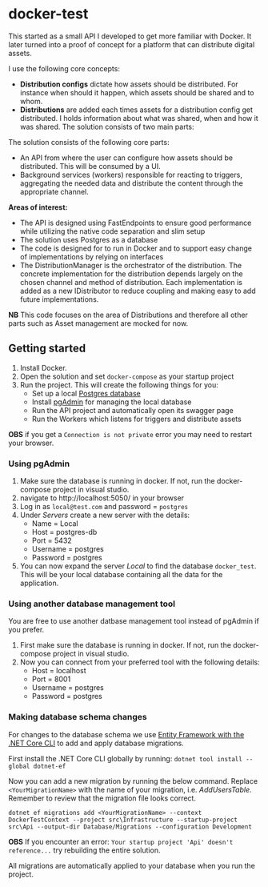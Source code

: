 # docker-test
This started as a small API I developed to get more familiar with Docker. It later turned into a proof of concept for a platform that can distribute digital assets.

I use the following core concepts:
 * **Distribution configs** dictate how assets should be distributed. For instance when should it happen, which assets should be shared and to whom.
 * **Distributions** are added each times assets for a distribution config get distributed. I holds information about what was shared, when and how it was shared. 
The solution consists of two main parts:

The solution consists of the following core parts:
* An API from where the user can configure how assets should be distributed. This will be consumed by a UI.
* Background services (workers) responsible for reacting to triggers, aggregating the needed data and distribute the content through the appropriate channel.

**Areas of interest:**
* The API is designed using FastEndpoints to ensure good performance while utilizing the native code separation and slim setup
* The solution uses Postgres as a database
* The code is designed for to run in Docker and to support easy change of implementations by relying on interfaces
* The DistributionManager is the orchestrator of the distribution. The concrete implementation for the distribution depends largely on the chosen channel and method of distribution. Each implementation is added as a new IDistributor to reduce coupling and making easy to add future implementations.

**NB** This code focuses on the area of Distributions and therefore all other parts such as Asset management are mocked for now.




## Getting started
1. Install Docker.
1. Open the solution and set `docker-compose` as your startup project
1. Run the project. This will create the following things for you:
   * Set up a local [Postgres database](https://www.postgresql.org/)
   * Install [pgAdmin](https://www.pgadmin.org/) for managing the local database
   * Run the API project and automatically open its swagger page
   * Run the Workers which listens for triggers and distribute assets
   
**OBS** if you get a `Connection is not private` error you may need to restart your browser. 

### Using pgAdmin
1. Make sure the database is running in docker. If not, run the docker-compose project in visual studio.
1. navigate to http://localhost:5050/ in your browser
1. Log in as `local@test.com` and password = `postgres`
1. Under _Servers_ create a new server with the details:
   * Name = Local
   * Host = postgres-db
   * Port = 5432
   * Username = postgres
   * Password = postgres
1. You can now expand the server _Local_ to find the database `docker_test`. This will be your local database containing all the data for the application. 


### Using another database management tool
You are free to use another datbase management tool instead of pgAdmin if you prefer. 

1. First make sure the database is running in docker. If not, run the docker-compose project in visual studio.
2. Now you can connect from your preferred tool with the following details:
   * Host = localhost
   * Port = 8001
   * Username = postgres
   * Password = postgres

### Making database schema changes
For changes to the database schema we use [Entity Framework with the .NET Core CLI](https://learn.microsoft.com/en-us/ef/core/managing-schemas/migrations/?tabs=dotnet-core-cli) to add and apply database migrations.

First install the .NET Core CLI globally by running: `dotnet tool install --global dotnet-ef`

Now you can add a new migration by running the below command. Replace `<YourMigrationName>` with the name of your migration, i.e. _AddUsersTable_. Remember to review that the migration file looks correct.
```shell
dotnet ef migrations add <YourMigrationName> --context DockerTestContext --project src\Infrastructure --startup-project src\Api --output-dir Database/Migrations --configuration Development
```
**OBS** If you encounter an error: `Your startup project 'Api' doesn't reference...` try rebuilding the entire solution.

All migrations are automatically applied to your database when you run the project.


